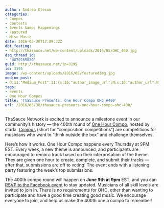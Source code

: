 ```yaml
---
author: Andrea Oleson
categories:
- Compos
- Contests
- Events &amp; Happenings
- Featured
- Misc Music
date: 2016-05-30T17:09:32Z
dbt_featimg:
- http://thasauce.net/wp-content/uploads/2016/05/OHC_400.jpg
dsq_thread_id:
- "4870285020"
guid: http://thasauce.net/?p=3195
id: 3195
image: /wp-content/uploads/2016/05/featuredimg.jpg
medium_post:
- O:11:"Medium_Post":11:{s:16:"author_image_url";N;s:10:"author_url";N;s:11:"byline_name";N;s:12:"byline_email";N;s:10:"cross_link";N;s:2:"id";N;s:21:"follower_notification";N;s:7:"license";N;s:14:"publication_id";N;s:6:"status";N;s:3:"url";N;}
tags:
- events
- One Hour Compos
title: 'ThaSauce Presents: One Hour Compo OHC #400'
url: /2016/05/30/thasauce-presents-one-hour-compo-ohc-400/
---
```


<span style="font-weight: 400;">ThaSauce Network is excited to announce a milestone event in our community&#8217;s history &#8212; the 400th round of <a href="http://compo.thasauce.net/compos/view/OHC">One Hour Compo</a>, hosted by starla. <a href="http://compo.thasauce.net/">Compos</a> (short for “composition competitions”) are competitions for musicians who want to “think outside the box” and challenge themselves.</span>

<span style="font-weight: 400;">Here’s how it works. One Hour Compo happens every Thursday at 9PM EST. Every week, a new theme is announced, and participants are encouraged to remix a track based on their interpretation of the theme. They are given one hour to create, complete, and submit their tracks &#8212; after that, submissions are off to voting! The event ends with a listening party featuring the week’s top submissions.</span>

<span style="font-weight: 400;">The 400th compo round will happen on <strong>June 9th at 9pm</strong> EST, and you can <a href="https://www.facebook.com/events/1602093720118185/">RSVP to the Facebook event</a> to stay updated. Musicians of all skill levels are invited to join in. There is no requirements for OHC, other than wanting to participate and have a good time creating good music. We encourage everyone to join, and help us make the 400th one a compo to remember!</span>

&nbsp;
